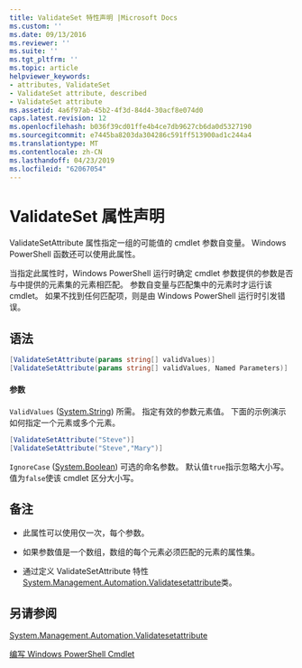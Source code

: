```yaml
---
title: ValidateSet 特性声明 |Microsoft Docs
ms.custom: ''
ms.date: 09/13/2016
ms.reviewer: ''
ms.suite: ''
ms.tgt_pltfrm: ''
ms.topic: article
helpviewer_keywords:
- attributes, ValidateSet
- ValidateSet attribute, described
- ValidateSet attribute
ms.assetid: 4a6f97ab-45b2-4f3d-84d4-30acf8e074d0
caps.latest.revision: 12
ms.openlocfilehash: b036f39cd01ffe4b4ce7db9627cb6da0d5327190
ms.sourcegitcommit: e7445ba8203da304286c591ff513900ad1c244a4
ms.translationtype: MT
ms.contentlocale: zh-CN
ms.lasthandoff: 04/23/2019
ms.locfileid: "62067054"
---
```

# <a name="validateset-attribute-declaration"></a>ValidateSet 属性声明

ValidateSetAttribute 属性指定一组的可能值的 cmdlet 参数自变量。 Windows PowerShell 函数还可以使用此属性。

当指定此属性时，Windows PowerShell 运行时确定 cmdlet 参数提供的参数是否与中提供的元素集的元素相匹配。 参数自变量与匹配集中的元素时才运行该 cmdlet。 如果不找到任何匹配项，则是由 Windows PowerShell 运行时引发错误。

## <a name="syntax"></a>语法

```csharp
[ValidateSetAttribute(params string[] validValues)]
[ValidateSetAttribute(params string[] validValues, Named Parameters)]
```

#### <a name="parameters"></a>参数

`ValidValues` ([System.String](/dotnet/api/System.String)) 所需。 指定有效的参数元素值。 下面的示例演示如何指定一个元素或多个元素。

```csharp
[ValidateSetAttribute("Steve")]
[ValidateSetAttribute("Steve","Mary")]
```

`IgnoreCase` ([System.Boolean](/dotnet/api/System.Boolean)) 可选的命名参数。 默认值`true`指示忽略大小写。 值为`false`使该 cmdlet 区分大小写。

## <a name="remarks"></a>备注

- 此属性可以使用仅一次，每个参数。

- 如果参数值是一个数组，数组的每个元素必须匹配的元素的属性集。

- 通过定义 ValidateSetAttribute 特性[System.Management.Automation.Validatesetattribute](/dotnet/api/System.Management.Automation.ValidateSetAttribute)类。

## <a name="see-also"></a>另请参阅

[System.Management.Automation.Validatesetattribute](/dotnet/api/System.Management.Automation.ValidateSetAttribute)

[编写 Windows PowerShell Cmdlet](./writing-a-windows-powershell-cmdlet.md)
